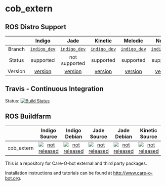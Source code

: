 cob_extern
===========

## ROS Distro Support

|         | Indigo | Jade | Kinetic | Melodic | Noetic |
|:-------:|:------:|:----:|:-------:|:-------:|:------:|
| Branch  | [`indigo_dev`](https://github.com/ipa320/cob_extern/tree/indigo_dev) | [`indigo_dev`](https://github.com/ipa320/cob_extern/tree/indigo_dev) | [`indigo_dev`](https://github.com/ipa320/cob_extern/tree/indigo_dev) | [`indigo_dev`](https://github.com/ipa320/cob_extern/tree/indigo_dev) | [`indigo_dev`](https://github.com/ipa320/cob_extern/tree/indigo_dev) |
| Status  | supported | not supported | supported | supported | supported |
| Version | [version](http://repositories.ros.org/status_page/ros_indigo_default.html?q=cob_extern) | [version](http://repositories.ros.org/status_page/ros_jade_default.html?q=cob_extern) | [version](http://repositories.ros.org/status_page/ros_kinetic_default.html?q=cob_extern) | [version](http://repositories.ros.org/status_page/ros_melodic_default.html?q=cob_extern) | [version](http://repositories.ros.org/status_page/ros_noetic_default.html?q=cob_extern) |

## Travis - Continuous Integration

Status: [![Build Status](https://app.travis-ci.com/ipa320/cob_extern.svg?branch=indigo_dev)](https://app.travis-ci.com/ipa320/cob_extern)

## ROS Buildfarm

|         | Indigo Source | Indigo Debian | Jade Source | Jade Debian | Kinetic Source | Kinetic Debian | Melodic Source | Melodic Debian | Noetic Source | Noetic Debian |
|:-------:|:-------------:|:-------------:|:-----------:|:-----------:|:--------------:|:--------------:|:--------------:|:--------------:|:-------------:|:-------------:|
| cob_extern | [![not released](http://build.ros.org/buildStatus/icon?job=Isrc_uT__cob_extern__ubuntu_trusty__source)](http://build.ros.org/view/Isrc_uT/job/Isrc_uT__cob_extern__ubuntu_trusty__source/) | [![not released](http://build.ros.org/buildStatus/icon?job=Ibin_uT64__cob_extern__ubuntu_trusty_amd64__binary)](http://build.ros.org/view/Ibin_uT64/job/Ibin_uT64__cob_extern__ubuntu_trusty_amd64__binary/) | [![not released](http://build.ros.org/buildStatus/icon?job=Jsrc_uT__cob_extern__ubuntu_trusty__source)](http://build.ros.org/view/Jsrc_uT/job/Jsrc_uT__cob_extern__ubuntu_trusty__source/) | [![not released](http://build.ros.org/buildStatus/icon?job=Jbin_uT64__cob_extern__ubuntu_trusty_amd64__binary)](http://build.ros.org/view/Jbin_uT64/job/Jbin_uT64__cob_extern__ubuntu_trusty_amd64__binary/) | [![not released](http://build.ros.org/buildStatus/icon?job=Ksrc_uX__cob_extern__ubuntu_xenial__source)](http://build.ros.org/view/Ksrc_uX/job/Ksrc_uX__cob_extern__ubuntu_xenial__source/) | [![not released](http://build.ros.org/buildStatus/icon?job=Kbin_uX64__cob_extern__ubuntu_xenial_amd64__binary)](http://build.ros.org/view/Kbin_uX64/job/Kbin_uX64__cob_extern__ubuntu_xenial_amd64__binary/) | [![not released](http://build.ros.org/buildStatus/icon?job=Msrc_uB__cob_extern__ubuntu_bionic__source)](http://build.ros.org/view/Msrc_uB/job/Msrc_uB__cob_extern__ubuntu_bionic__source/) | [![not released](http://build.ros.org/buildStatus/icon?job=Mbin_uB64__cob_extern__ubuntu_bionic_amd64__binary)](http://build.ros.org/view/Mbin_uB64/job/Mbin_uB64__cob_extern__ubuntu_bionic_amd64__binary/) | [![not released](http://build.ros.org/buildStatus/icon?job=Nsrc_uF__cob_extern__ubuntu_focal__source)](http://build.ros.org/view/Nsrc_uF/job/Nsrc_uF__cob_extern__ubuntu_focal__source/) | [![not released](http://build.ros.org/buildStatus/icon?job=Nbin_uF64__cob_extern__ubuntu_focal_amd64__binary)](http://build.ros.org/view/Nbin_uF64/job/Nbin_uF64__cob_extern__ubuntu_focal_amd64__binary/) |


This is a repository for Care-O-bot external and third party packages.

Installation instructions and tutorials can be found at http://www.care-o-bot.org.
